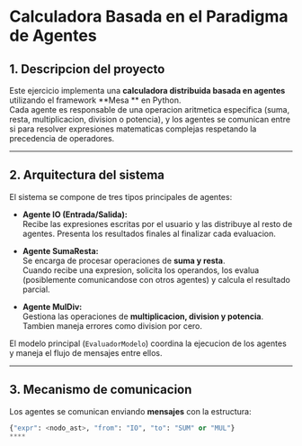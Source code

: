 #  Calculadora Basada en el Paradigma de Agentes 

## 1. Descripcion del proyecto
Este ejercicio implementa una **calculadora distribuida basada en agentes** utilizando el framework **Mesa ** en Python.  
Cada agente es responsable de una operacion aritmetica especifica (suma, resta, multiplicacion, division o potencia), y los agentes se comunican entre si para resolver expresiones matematicas complejas respetando la precedencia de operadores.

---

## 2. Arquitectura del sistema

El sistema se compone de tres tipos principales de agentes:

- **Agente IO (Entrada/Salida):**  
  Recibe las expresiones escritas por el usuario y las distribuye al resto de agentes. Presenta los resultados finales al finalizar cada evaluacion.

- **Agente SumaResta:**  
  Se encarga de procesar operaciones de **suma y resta**.  
  Cuando recibe una expresion, solicita los operandos, los evalua (posiblemente comunicandose con otros agentes) y calcula el resultado parcial.

- **Agente MulDiv:**  
  Gestiona las operaciones de **multiplicacion, division y potencia**.  
  Tambien maneja errores como division por cero.

El modelo principal (`EvaluadorModelo`) coordina la ejecucion de los agentes y maneja el flujo de mensajes entre ellos.

---

## 3. Mecanismo de comunicacion

Los agentes se comunican enviando **mensajes** con la estructura:
```python
{"expr": <nodo_ast>, "from": "IO", "to": "SUM" or "MUL"}
****
```

